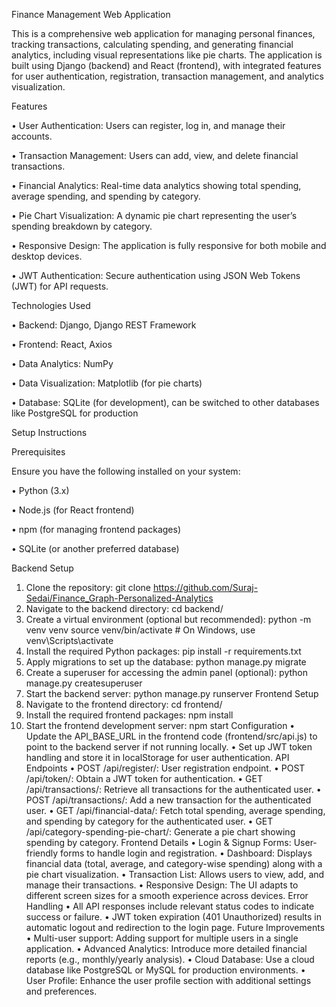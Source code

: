 Finance Management Web Application

This is a comprehensive web application for managing personal finances, tracking transactions, calculating spending, and generating financial analytics, including visual representations like pie charts. The application is built using Django (backend) and React (frontend), with integrated features for user authentication, registration, transaction management, and analytics visualization.

Features

•	User Authentication: Users can register, log in, and manage their accounts.

•	Transaction Management: Users can add, view, and delete financial transactions.

•	Financial Analytics: Real-time data analytics showing total spending, average spending, and spending by category.

•	Pie Chart Visualization: A dynamic pie chart representing the user’s spending breakdown by category.

•	Responsive Design: The application is fully responsive for both mobile and desktop devices.

•	JWT Authentication: Secure authentication using JSON Web Tokens (JWT) for API requests.

Technologies Used

•	Backend: Django, Django REST Framework

•	Frontend: React, Axios

•	Data Analytics: NumPy

•	Data Visualization: Matplotlib (for pie charts)

•	Database: SQLite (for development), can be switched to other databases like PostgreSQL for production

Setup Instructions

Prerequisites

Ensure you have the following installed on your system:

•	Python (3.x)

•	Node.js (for React frontend)

•	npm (for managing frontend packages)

•	SQLite (or another preferred database)

Backend Setup
1.	Clone the repository:
git clone <https://github.com/Suraj-Sedai/Finance_Graph-Personalized-Analytics>
2.	Navigate to the backend directory:
cd backend/
3.	Create a virtual environment (optional but recommended):
python -m venv venv
source venv/bin/activate  # On Windows, use venv\Scripts\activate
4.	Install the required Python packages:
pip install -r requirements.txt
5.	Apply migrations to set up the database:
python manage.py migrate
6.	Create a superuser for accessing the admin panel (optional):
python manage.py createsuperuser
7.	Start the backend server:
python manage.py runserver
Frontend Setup
1.	Navigate to the frontend directory:
cd frontend/
2.	Install the required frontend packages:
npm install
3.	Start the frontend development server:
npm start
Configuration
•	Update the API_BASE_URL in the frontend code (frontend/src/api.js) to point to the backend server if not running locally.
•	Set up JWT token handling and store it in localStorage for user authentication.
API Endpoints
•	POST /api/register/: User registration endpoint.
•	POST /api/token/: Obtain a JWT token for authentication.
•	GET /api/transactions/: Retrieve all transactions for the authenticated user.
•	POST /api/transactions/: Add a new transaction for the authenticated user.
•	GET /api/financial-data/: Fetch total spending, average spending, and spending by category for the authenticated user.
•	GET /api/category-spending-pie-chart/: Generate a pie chart showing spending by category.
Frontend Details
•	Login & Signup Forms: User-friendly forms to handle login and registration.
•	Dashboard: Displays financial data (total, average, and category-wise spending) along with a pie chart visualization.
•	Transaction List: Allows users to view, add, and manage their transactions.
•	Responsive Design: The UI adapts to different screen sizes for a smooth experience across devices.
Error Handling
•	All API responses include relevant status codes to indicate success or failure.
•	JWT token expiration (401 Unauthorized) results in automatic logout and redirection to the login page.
Future Improvements
•	Multi-user support: Adding support for multiple users in a single application.
•	Advanced Analytics: Introduce more detailed financial reports (e.g., monthly/yearly analysis).
•	Cloud Database: Use a cloud database like PostgreSQL or MySQL for production environments.
•	User Profile: Enhance the user profile section with additional settings and preferences.
